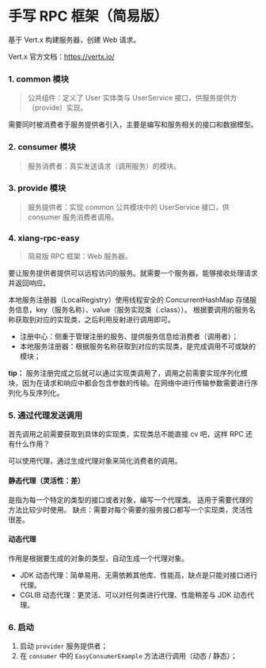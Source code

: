 # 手写 RPC 框架（简易版）

基于 Vert.x 构建服务器，创建 Web 请求。

Vert.x 官方文档：https://vertx.io/

### 1. common 模块
> 公共组件：定义了 User 实体类与 UserService 接口，供服务提供方（provide）实现。

需要同时被消费者于服务提供者引入，主要是编写和服务相关的接口和数据模型。

### 2. consumer 模块
> 服务消费者：真实发送请求（调用服务）的模块。

### 3. provide 模块
> 服务提供者：实现 common 公共模块中的 UserService 接口，供 consumer 服务消费者调用。

### 4. xiang-rpc-easy
> 简易版 RPC 框架：Web 服务器。
> 
要让服务提供者提供可以远程访问的服务。就需要一个服务器，能够接收处理请求并返回响应。

本地服务注册器（LocalRegistry）使用线程安全的 ConcurrentHashMap 存储服务信息，key（服务名称）、value（服务实现类（.class））。
根据要调用的服务名称获取到对应的实现类，之后利用反射进行调用即可。

- 注册中心：侧重于管理注册的服务、提供服务信息给消费者（调用者）；
- 本地服务注册器：根据服务名称获取到对应的实现类，是完成调用不可或缺的模块；

**tip：**
服务注册完成之后就可以通过实现类调用了，调用之前需要实现序列化模块，因为在请求和响应中都会包含参数的传输。在网络中进行传输参数需要进行序列化与反序列化。

### 5. 通过代理发送调用
首先调用之前需要获取到具体的实现类，实现类总不能直接 cv 吧，这样 RPC 还有什么作用？

可以使用代理，通过生成代理对象来简化消费者的调用。

#### 静态代理（灵活性：差）
是指为每一个特定的类型的接口或者对象，编写一个代理类。
适用于需要代理的方法比较少时使用。
缺点：需要对每个需要的服务接口都写一个实现类，灵活性很差。

#### 动态代理
作用是根据要生成的对象的类型，自动生成一个代理对象。

- JDK 动态代理：简单易用、无需依赖其他库、性能高，缺点是只能对接口进行代理。
- CGLIB 动态代理：更灵活、可以对任何类进行代理、性能稍差与 JDK 动态代理。


### 6. 启动

1. 启动 `provider` 服务提供者；
2. 在 `consumer` 中的 `EasyConsumerExample` 方法进行调用（动态 / 静态）；
